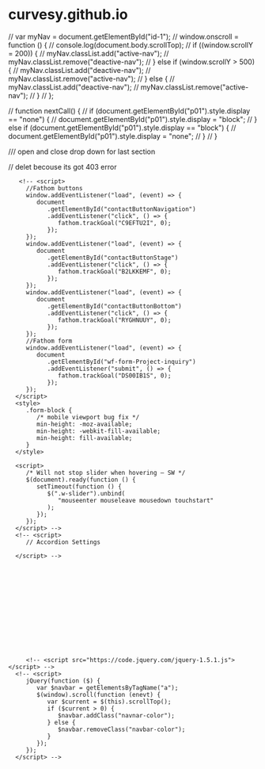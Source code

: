 # curvesy.github.io

// var myNav = document.getElementById("id-1");
// window.onscroll = function () {
// console.log(document.body.scrollTop);
// if ((window.scrollY = 200)) {
// myNav.classList.add("active-nav");
// myNav.classList.remove("deactive-nav");
// } else if (window.scrollY > 500) {
// myNav.classList.add("deactive-nav");
// myNav.classList.remove("active-nav");
// } else {
// myNav.classList.add("deactive-nav");
// myNav.classList.remove("active-nav");
// }
// };

// function nextCall() {
// if (document.getElementById("p01").style.display == "none") {
// document.getElementById("p01").style.display = "block";
// } else if (document.getElementById("p01").style.display == "block") {
// document.getElementById("p01").style.display = "none";
// }
// }

/// open and close drop down for last section

// delet becouse its got 403 error

 <!-- <script
         src="https://fourteen-seemly.sannewijbenga.com/script.js"
         data-site="OMZQXYLX"
         defer
      ></script> -->

       <!-- <script>
         //Fathom buttons
         window.addEventListener("load", (event) => {
            document
               .getElementById("contactButtonNavigation")
               .addEventListener("click", () => {
                  fathom.trackGoal("C9EFTU2I", 0);
               });
         });
         window.addEventListener("load", (event) => {
            document
               .getElementById("contactButtonStage")
               .addEventListener("click", () => {
                  fathom.trackGoal("B2LKKEMF", 0);
               });
         });
         window.addEventListener("load", (event) => {
            document
               .getElementById("contactButtonBottom")
               .addEventListener("click", () => {
                  fathom.trackGoal("RYGHNUUY", 0);
               });
         });
         //Fathom form
         window.addEventListener("load", (event) => {
            document
               .getElementById("wf-form-Project-inquiry")
               .addEventListener("submit", () => {
                  fathom.trackGoal("DS00IB1S", 0);
               });
         });
      </script>
      <style>
         .form-block {
            /* mobile viewport bug fix */
            min-height: -moz-available;
            min-height: -webkit-fill-available;
            min-height: fill-available;
         }
      </style>

      <script>
         /* Will not stop slider when hovering – SW */
         $(document).ready(function () {
            setTimeout(function () {
               $(".w-slider").unbind(
                  "mouseenter mouseleave mousedown touchstart"
               );
            });
         });
      </script> -->
      <!-- <script>
         // Accordion Settings

      </script> -->














         <!-- <script src="https://code.jquery.com/jquery-1.5.1.js"></script> -->
      <!-- <script>
         jQuery(function ($) {
            var $navbar = getElementsByTagName("a");
            $(window).scroll(function (enevt) {
               var $current = $(this).scrollTop();
               if ($current > 0) {
                  $navbar.addClass("navnar-color");
               } else {
                  $navbar.removeClass("navbar-color");
               }
            });
         });
      </script> -->
